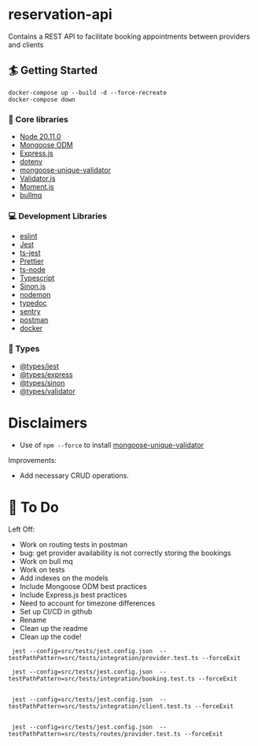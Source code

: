 # reservation-api

Contains a REST API to facilitate booking appointments between providers and clients

## 🏄 Getting Started

```
docker-compose up --build -d --force-recreate
docker-compose down
```

### 🔧 Core libraries

- [Node 20.11.0](https://nodejs.org/en)
- [Mongoose ODM](https://mongoosejs.com/)
- [Express.js](https://expressjs.com/)
- [dotenv](https://www.npmjs.com/package/dotenv)
- [mongoose-unique-validator](https://www.npmjs.com/package/mongoose-unique-validator)
- [Validator.js](https://github.com/validatorjs/validator.js)
- [Moment.js](https://momentjs.com)
- [bullmq](https://bullmq.io)

### 💻 Development Libraries

- [eslint](https://eslint.org)
- [Jest](https://jestjs.io)
- [ts-jest](https://www.npmjs.com/package/ts-jest)
- [Prettier](https://prettier.io)
- [ts-node](https://www.npmjs.com/package/ts-node)
- [Typescript](https://www.typescriptlang.org/)
- [Sinon.js](https://sinonjs.org)
- [nodemon](https://nodemon.io)
- [typedoc](https://typedoc.org)
- [sentry](https://docs.sentry.io/platforms/node/guides/express/?original_referrer=https%3A%2F%2Fwww.google.com%2F)
- [postman](https://www.postman.com)
- [docker](https://docs.docker.com/)

### 📛 Types

- [@types/jest](https://www.npmjs.com/package/@types/jest)
- [@types/express](https://www.npmjs.com/package/@types/express)
- [@types/sinon](https://www.npmjs.com/package/@types/sinon)
- [@types/validator](https://www.npmjs.com/package/@types/validator)

# Disclaimers

- Use of `npm --force` to install [mongoose-unique-validator](https://www.npmjs.com/package/mongoose-unique-validator)

Improvements:

- Add necessary CRUD operations.

# 🚧 To Do

Left Off:

- Work on routing tests in postman
- bug: get provider availability is not correctly storing the bookings
- Work on bull mq
- Work on tests
- Add indexes on the models
- Include Mongoose ODM best practices
- Include Express.js best practices
- Need to account for timezone differences
- Set up CI/CD in github
- Rename
- Clean up the readme
- Clean up the code!

```
 jest --config=src/tests/jest.config.json  --testPathPattern=src/tests/integration/provider.test.ts --forceExit

 jest --config=src/tests/jest.config.json  --testPathPattern=src/tests/integration/booking.test.ts --forceExit


 jest --config=src/tests/jest.config.json  --testPathPattern=src/tests/integration/client.test.ts --forceExit


 jest --config=src/tests/jest.config.json  --testPathPattern=src/tests/routes/provider.test.ts --forceExit
```
